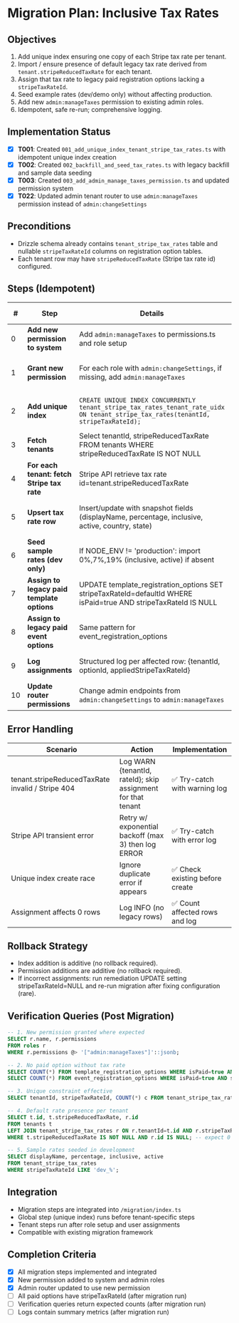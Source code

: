 # Migration Plan: Inclusive Tax Rates

## Objectives
1. Add unique index ensuring one copy of each Stripe tax rate per tenant.
2. Import / ensure presence of default legacy tax rate derived from `tenant.stripeReducedTaxRate` for each tenant.
3. Assign that tax rate to legacy paid registration options lacking a `stripeTaxRateId`.
4. Seed example rates (dev/demo only) without affecting production.
5. Add new `admin:manageTaxes` permission to existing admin roles.
6. Idempotent, safe re-run; comprehensive logging.

## Implementation Status
- [x] **T001**: Created `001_add_unique_index_tenant_stripe_tax_rates.ts` with idempotent unique index creation
- [x] **T002**: Created `002_backfill_and_seed_tax_rates.ts` with legacy backfill and sample data seeding
- [x] **T003**: Created `003_add_admin_manage_taxes_permission.ts` and updated permission system
- [x] **T022**: Updated admin tenant router to use `admin:manageTaxes` permission instead of `admin:changeSettings`

## Preconditions
- Drizzle schema already contains `tenant_stripe_tax_rates` table and nullable `stripeTaxRateId` columns on registration option tables.
- Each tenant row may have `stripeReducedTaxRate` (Stripe tax rate id) configured.

## Steps (Idempotent)
| # | Step | Details | Implementation | Idempotency Strategy |
|---|------|---------|----------------|----------------------|
| 0 | **Add new permission to system** | Add `admin:manageTaxes` to permissions.ts and role setup | ✅ Implemented | Permission array check in role setup |
| 1 | **Grant new permission** | For each role with `admin:changeSettings`, if missing, add `admin:manageTaxes` | ✅ Migration step 003 | Array includes check before adding |
| 2 | **Add unique index** | `CREATE UNIQUE INDEX CONCURRENTLY tenant_stripe_tax_rates_tenant_rate_uidx ON tenant_stripe_tax_rates(tenantId, stripeTaxRateId);` | ✅ Migration step 001 | Check pg_indexes before creating |
| 3 | **Fetch tenants** | Select tenantId, stripeReducedTaxRate FROM tenants WHERE stripeReducedTaxRate IS NOT NULL | ✅ Migration step 002 | Pure read |
| 4 | **For each tenant: fetch Stripe tax rate** | Stripe API retrieve tax rate id=tenant.stripeReducedTaxRate | ✅ Migration step 002 | Safe re-call (Stripe idempotent read) |
| 5 | **Upsert tax rate row** | Insert/update with snapshot fields (displayName, percentage, inclusive, active, country, state) | ✅ Migration step 002 | Check existing record before insert |
| 6 | **Seed sample rates (dev only)** | If NODE_ENV != 'production': import 0%,7%,19% (inclusive, active) if absent | ✅ Migration step 002 | Environment gate + existing record check |
| 7 | **Assign to legacy paid template options** | UPDATE template_registration_options SET stripeTaxRateId=defaultId WHERE isPaid=true AND stripeTaxRateId IS NULL | ✅ Migration step 002 | WHERE clause ensures no overwrite |
| 8 | **Assign to legacy paid event options** | Same pattern for event_registration_options | ✅ Migration step 002 | WHERE clause ensures no overwrite |
| 9 | **Log assignments** | Structured log per affected row: {tenantId, optionId, appliedStripeTaxRateId} | ✅ Migration step 002 | N/A (append-only) |
| 10 | **Update router permissions** | Change admin endpoints from `admin:changeSettings` to `admin:manageTaxes` | ✅ T022 implemented | Code replacement |

## Error Handling
| Scenario | Action | Implementation |
|----------|--------|--------------| 
| tenant.stripeReducedTaxRate invalid / Stripe 404 | Log WARN {tenantId, rateId}; skip assignment for that tenant | ✅ Try-catch with warning log |
| Stripe API transient error | Retry w/ exponential backoff (max 3) then log ERROR | ✅ Try-catch with error log |
| Unique index create race | Ignore duplicate error if appears | ✅ Check existing before create |
| Assignment affects 0 rows | Log INFO (no legacy rows) | ✅ Count affected rows and log |

## Rollback Strategy
- Index addition is additive (no rollback required).
- Permission additions are additive (no rollback required).  
- If incorrect assignments: run remediation UPDATE setting stripeTaxRateId=NULL and re-run migration after fixing configuration (rare).

## Verification Queries (Post Migration)
```sql
-- 1. New permission granted where expected  
SELECT r.name, r.permissions 
FROM roles r 
WHERE r.permissions @> '["admin:manageTaxes"]'::jsonb;

-- 2. No paid option without tax rate
SELECT COUNT(*) FROM template_registration_options WHERE isPaid=true AND stripeTaxRateId IS NULL; -- expect 0
SELECT COUNT(*) FROM event_registration_options WHERE isPaid=true AND stripeTaxRateId IS NULL; -- expect 0

-- 3. Unique constraint effective
SELECT tenantId, stripeTaxRateId, COUNT(*) c FROM tenant_stripe_tax_rates GROUP BY 1,2 HAVING COUNT(*)>1; -- expect none

-- 4. Default rate presence per tenant
SELECT t.id, t.stripeReducedTaxRate, r.id 
FROM tenants t 
LEFT JOIN tenant_stripe_tax_rates r ON r.tenantId=t.id AND r.stripeTaxRateId=t.stripeReducedTaxRate 
WHERE t.stripeReducedTaxRate IS NOT NULL AND r.id IS NULL; -- expect 0 rows

-- 5. Sample rates seeded in development
SELECT displayName, percentage, inclusive, active 
FROM tenant_stripe_tax_rates 
WHERE stripeTaxRateId LIKE 'dev_%';
```

## Integration
- Migration steps are integrated into `/migration/index.ts`
- Global step (unique index) runs before tenant-specific steps
- Tenant steps run after role setup and user assignments
- Compatible with existing migration framework

## Completion Criteria
- [x] All migration steps implemented and integrated
- [x] New permission added to system and admin roles
- [x] Admin router updated to use new permission
- [ ] All paid options have stripeTaxRateId (after migration run)
- [ ] Verification queries return expected counts (after migration run)
- [ ] Logs contain summary metrics (after migration run)
